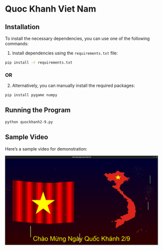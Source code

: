 # Quoc Khanh Viet Nam 

## Installation

To install the necessary dependencies, you can use one of the following commands:
1. Install dependencies using the `requirements.txt` file:
```bash
pip install -r requirements.txt
```
### OR 
2. Alternatively, you can manually install the required packages:
```bash
pip install pygame numpy
```

## Running the Program
```bash
python quockhanh2-9.py
```
## Sample Video

Here’s a sample video for demonstration:

[![Sample Video](images/image.png)]([https://www.youtube.com/watch?v=YOUR_VIDEO_ID](https://youtu.be/fE89E4V6zJM))


